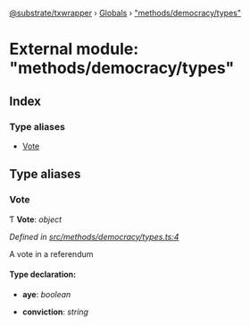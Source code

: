[@substrate/txwrapper](../README.md) › [Globals](../globals.md) › ["methods/democracy/types"](_methods_democracy_types_.md)

# External module: "methods/democracy/types"

## Index

### Type aliases

* [Vote](_methods_democracy_types_.md#vote)

## Type aliases

###  Vote

Ƭ **Vote**: *object*

*Defined in [src/methods/democracy/types.ts:4](https://github.com/paritytech/txwrapper/blob/32e6680/src/methods/democracy/types.ts#L4)*

A vote in a referendum

#### Type declaration:

* **aye**: *boolean*

* **conviction**: *string*
